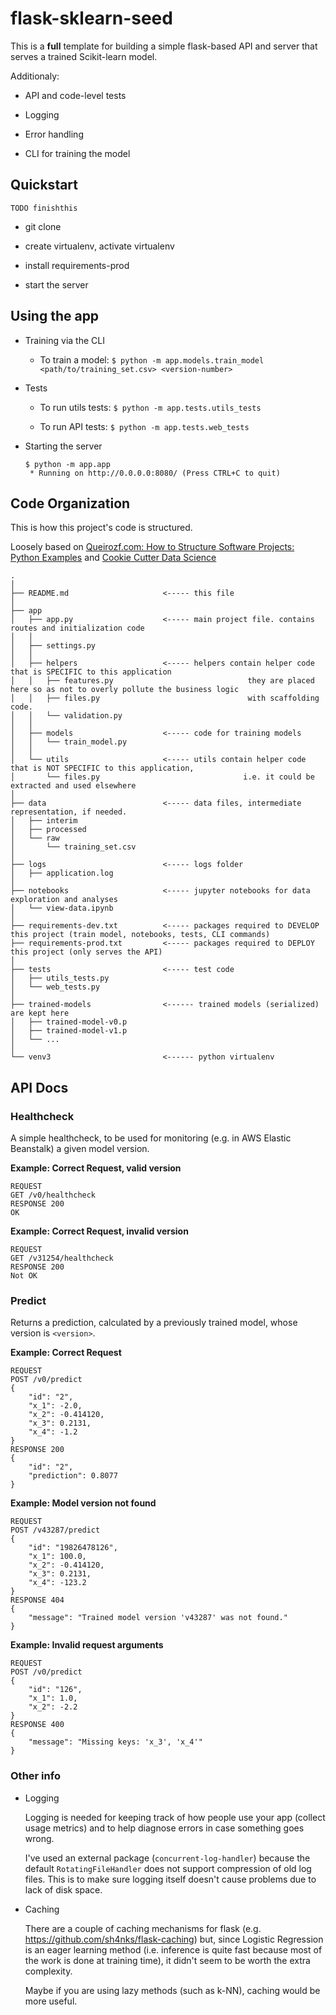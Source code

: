 flask-sklearn-seed
==============================

This is a **full** template for building a simple flask-based API and server that serves a trained Scikit-learn model.

Additionaly:

- API and code-level tests

- Logging

- Error handling

- CLI for training the model

## Quickstart

    TODO finishthis

- git clone

- create virtualenv, activate virtualenv

- install requirements-prod

- start the server

## Using the app

- Training via the CLI

    - To train a model: `$ python -m app.models.train_model <path/to/training_set.csv> <version-number>`

- Tests

    - To run utils tests: `$ python -m app.tests.utils_tests`

    - To run API tests: `$ python -m app.tests.web_tests`

- Starting the server

    ```
    $ python -m app.app
     * Running on http://0.0.0.0:8080/ (Press CTRL+C to quit)
    ```

## Code Organization

This is how this project's code is structured.

Loosely based on [Queirozf.com: How to Structure Software Projects: Python Examples](http://queirozf.com/entries/how-to-structure-software-projects-python-example)
and [Cookie Cutter Data Science](https://drivendata.github.io/cookiecutter-data-science/)

```
.
│
├── README.md                     <----- this file
│
├── app
│   ├── app.py                    <----- main project file. contains routes and initialization code
│   │
│   ├── settings.py
│   │
│   ├── helpers                   <----- helpers contain helper code that is SPECIFIC to this application
│   │   ├── features.py                              they are placed here so as not to overly pollute the business logic
│   │   ├── files.py                                 with scaffolding code.
│   │   └── validation.py
│   │
│   ├── models                    <----- code for training models
│   │   └── train_model.py
│   │
│   └── utils                     <----- utils contain helper code that is NOT SPECIFIC to this application,
│       └── files.py                                i.e. it could be extracted and used elsewhere
│
├── data                          <----- data files, intermediate representation, if needed.
│   ├── interim
│   ├── processed
│   └── raw
│       └── training_set.csv
│
├── logs                          <----- logs folder
│   ├── application.log
│
├── notebooks                     <----- jupyter notebooks for data exploration and analyses
│   └── view-data.ipynb
│
├── requirements-dev.txt          <----- packages required to DEVELOP this project (train model, notebooks, tests, CLI commands)
├── requirements-prod.txt         <----- packages required to DEPLOY this project (only serves the API)
│
├── tests                         <----- test code
│   ├── utils_tests.py
│   └── web_tests.py
│
├── trained-models                <------ trained models (serialized) are kept here
│   ├── trained-model-v0.p
│   ├── trained-model-v1.p
│   └── ...
│
└── venv3                         <------ python virtualenv
```

## API Docs

### Healthcheck

A simple healthcheck, to be used for monitoring (e.g. in AWS Elastic Beanstalk) a given model version.

**Example: Correct Request, valid version**

```
REQUEST
GET /v0/healthcheck
RESPONSE 200
OK
```

**Example: Correct Request, invalid version**

```
REQUEST
GET /v31254/healthcheck
RESPONSE 200
Not OK
```

### Predict

Returns a prediction, calculated by a previously trained model, whose version is `<version>`.

**Example: Correct Request**

```
REQUEST
POST /v0/predict
{
	"id": "2",
	"x_1": -2.0,
	"x_2": -0.414120,
	"x_3": 0.2131,
	"x_4": -1.2
}
RESPONSE 200
{
    "id": "2",
    "prediction": 0.8077
}
```

**Example: Model version not found**

```
REQUEST
POST /v43287/predict
{
	"id": "19826478126",
	"x_1": 100.0,
	"x_2": -0.414120,
	"x_3": 0.2131,
	"x_4": -123.2
}
RESPONSE 404
{
    "message": "Trained model version 'v43287' was not found."
}
```

**Example: Invalid request arguments**

```
REQUEST
POST /v0/predict
{
	"id": "126",
	"x_1": 1.0,
	"x_2": -2.2
}
RESPONSE 400
{
    "message": "Missing keys: 'x_3', 'x_4'"
}
```


### Other info

- Logging

   Logging is needed for keeping track of how people use your app (collect usage metrics) and to help diagnose errors
   in case something goes wrong.

   I've used an external package (`concurrent-log-handler`) because the default `RotatingFileHandler` does not support
   compression of old log files. This is to make sure logging itself doesn't cause problems due to lack of disk space.

- Caching

   There are a couple of caching mechanisms for flask (e.g. https://github.com/sh4nks/flask-caching) but, since
   Logistic Regression is an eager learning method (i.e. inference is quite fast because most of the work is done at training
   time), it didn't seem to be worth the extra complexity.

   Maybe if you are using lazy methods (such as k-NN), caching would be more useful.
